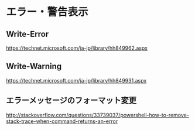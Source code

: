 ﻿# エラー・警告表示


## Write-Error

https://technet.microsoft.com/ja-jp/library/hh849962.aspx

## Write-Warning

https://technet.microsoft.com/ja-jp/library/hh849931.aspx

## エラーメッセージのフォーマット変更

http://stackoverflow.com/questions/33739037/powershell-how-to-remove-stack-trace-when-command-returns-an-error
